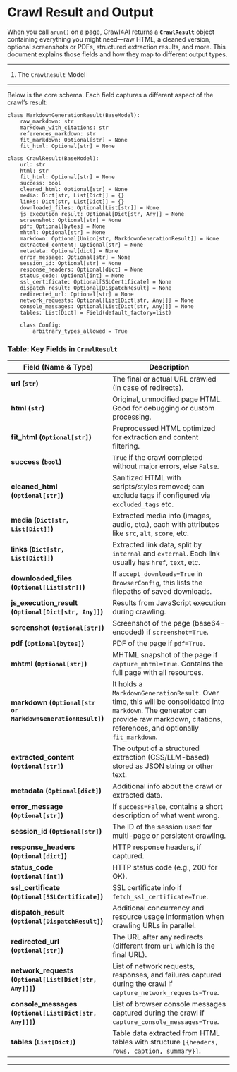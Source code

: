 Crawl Result and Output
=======================

When you call `arun()` on a page, Crawl4AI returns a **`CrawlResult`** object containing everything you might need—raw HTML, a cleaned version, optional screenshots or PDFs, structured extraction results, and more. This document explains those fields and how they map to different output types.

---

1. The `CrawlResult` Model
--------------------------

Below is the core schema. Each field captures a different aspect of the crawl’s result:

```
class MarkdownGenerationResult(BaseModel):
    raw_markdown: str
    markdown_with_citations: str
    references_markdown: str
    fit_markdown: Optional[str] = None
    fit_html: Optional[str] = None

class CrawlResult(BaseModel):
    url: str
    html: str
    fit_html: Optional[str] = None
    success: bool
    cleaned_html: Optional[str] = None
    media: Dict[str, List[Dict]] = {}
    links: Dict[str, List[Dict]] = {}
    downloaded_files: Optional[List[str]] = None
    js_execution_result: Optional[Dict[str, Any]] = None
    screenshot: Optional[str] = None
    pdf: Optional[bytes] = None
    mhtml: Optional[str] = None
    markdown: Optional[Union[str, MarkdownGenerationResult]] = None
    extracted_content: Optional[str] = None
    metadata: Optional[dict] = None
    error_message: Optional[str] = None
    session_id: Optional[str] = None
    response_headers: Optional[dict] = None
    status_code: Optional[int] = None
    ssl_certificate: Optional[SSLCertificate] = None
    dispatch_result: Optional[DispatchResult] = None
    redirected_url: Optional[str] = None
    network_requests: Optional[List[Dict[str, Any]]] = None
    console_messages: Optional[List[Dict[str, Any]]] = None
    tables: List[Dict] = Field(default_factory=list)

    class Config:
        arbitrary_types_allowed = True
```

### Table: Key Fields in `CrawlResult`

| Field (Name & Type) | Description |
| --- | --- |
| **url (`str`)** | The final or actual URL crawled (in case of redirects). |
| **html (`str`)** | Original, unmodified page HTML. Good for debugging or custom processing. |
| **fit\_html (`Optional[str]`)** | Preprocessed HTML optimized for extraction and content filtering. |
| **success (`bool`)** | `True` if the crawl completed without major errors, else `False`. |
| **cleaned\_html (`Optional[str]`)** | Sanitized HTML with scripts/styles removed; can exclude tags if configured via `excluded_tags` etc. |
| **media (`Dict[str, List[Dict]]`)** | Extracted media info (images, audio, etc.), each with attributes like `src`, `alt`, `score`, etc. |
| **links (`Dict[str, List[Dict]]`)** | Extracted link data, split by `internal` and `external`. Each link usually has `href`, `text`, etc. |
| **downloaded\_files (`Optional[List[str]]`)** | If `accept_downloads=True` in `BrowserConfig`, this lists the filepaths of saved downloads. |
| **js\_execution\_result (`Optional[Dict[str, Any]]`)** | Results from JavaScript execution during crawling. |
| **screenshot (`Optional[str]`)** | Screenshot of the page (base64-encoded) if `screenshot=True`. |
| **pdf (`Optional[bytes]`)** | PDF of the page if `pdf=True`. |
| **mhtml (`Optional[str]`)** | MHTML snapshot of the page if `capture_mhtml=True`. Contains the full page with all resources. |
| **markdown (`Optional[str or MarkdownGenerationResult]`)** | It holds a `MarkdownGenerationResult`. Over time, this will be consolidated into `markdown`. The generator can provide raw markdown, citations, references, and optionally `fit_markdown`. |
| **extracted\_content (`Optional[str]`)** | The output of a structured extraction (CSS/LLM-based) stored as JSON string or other text. |
| **metadata (`Optional[dict]`)** | Additional info about the crawl or extracted data. |
| **error\_message (`Optional[str]`)** | If `success=False`, contains a short description of what went wrong. |
| **session\_id (`Optional[str]`)** | The ID of the session used for multi-page or persistent crawling. |
| **response\_headers (`Optional[dict]`)** | HTTP response headers, if captured. |
| **status\_code (`Optional[int]`)** | HTTP status code (e.g., 200 for OK). |
| **ssl\_certificate (`Optional[SSLCertificate]`)** | SSL certificate info if `fetch_ssl_certificate=True`. |
| **dispatch\_result (`Optional[DispatchResult]`)** | Additional concurrency and resource usage information when crawling URLs in parallel. |
| **redirected\_url (`Optional[str]`)** | The URL after any redirects (different from `url` which is the final URL). |
| **network\_requests (`Optional[List[Dict[str, Any]]]`)** | List of network requests, responses, and failures captured during the crawl if `capture_network_requests=True`. |
| **console\_messages (`Optional[List[Dict[str, Any]]]`)** | List of browser console messages captured during the crawl if `capture_console_messages=True`. |
| **tables (`List[Dict]`)** | Table data extracted from HTML tables with structure `[{headers, rows, caption, summary}]`. |

---